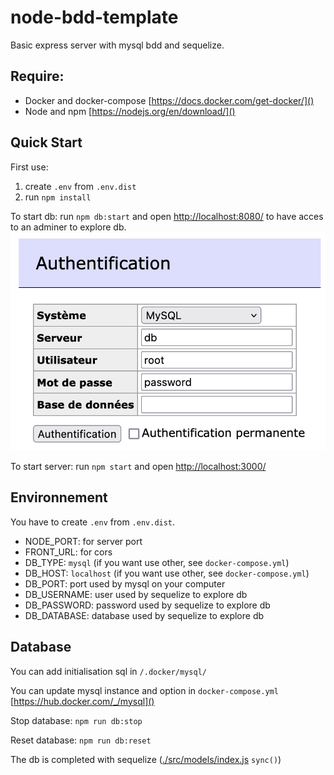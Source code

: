 # node-bdd-template
Basic express server with mysql bdd and sequelize.


## Require:
- Docker and docker-compose [https://docs.docker.com/get-docker/]()
- Node and npm [https://nodejs.org/en/download/]() 

## Quick Start
First use: 
1. create `.env` from `.env.dist` 
2. run `npm install`

To start db: run `npm db:start` and open [http://localhost:8080/]() to have acces to an adminer to explore db. ![](./docs/adminer.png)

To start server: run `npm start` and open [http://localhost:3000/]()

## Environnement
You have to create `.env` from `.env.dist`.
- NODE_PORT: for server port
- FRONT_URL: for cors
- DB_TYPE: `mysql` (if you want use other, see `docker-compose.yml`)
- DB_HOST: `localhost` (if you want use other, see `docker-compose.yml`)
- DB_PORT: port used by mysql on your computer
- DB_USERNAME: user used by sequelize to explore db
- DB_PASSWORD: password used by sequelize to explore db
- DB_DATABASE: database used by sequelize to explore db

## Database
You can add initialisation sql in `/.docker/mysql/`

You can update mysql instance and option in `docker-compose.yml` [https://hub.docker.com/_/mysql]()

Stop database: `npm run db:stop`

Reset database: `npm run db:reset`

The db is completed with sequelize ([./src/models/index.js]() `sync()`)

